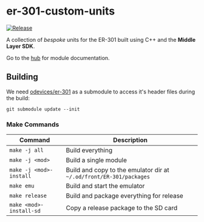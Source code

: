 # er-301-custom-units
[![Release](https://github.com/tmfset/er-301-custom-units/actions/workflows/release.yml/badge.svg)](https://github.com/tmfset/er-301-custom-units/actions/workflows/release.yml)

A collection of _bespoke_ units for the ER-301 built using C++ and the **Middle Layer SDK**.

Go to the [hub](https://er301-hub.netlify.app/) for module documentation.

## Building

We need [odevices/er-301](https://github.com/odevices/er-301) as a submodule to access it's header files during the build:
```
git submodule update --init
```

### Make Commands


| Command | Description |
|----|----|
| `make -j all` | Build everything |
| `make -j <mod>` | Build a single module |
| `make -j <mod>-install` | Build and copy to the emulator dir at `~/.od/front/ER-301/packages` |
| `make emu` | Build and start the emulator |
| `make release` | Build and package everything for release |
| `make <mod>-install-sd` | Copy a release package to the SD card |
